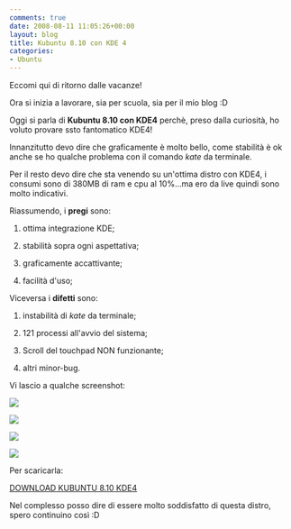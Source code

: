 ```yaml
---
comments: true
date: 2008-08-11 11:05:26+00:00
layout: blog
title: Kubuntu 8.10 con KDE 4
categories:
- Ubuntu
---
```


Eccomi qui di ritorno dalle vacanze!

Ora si inizia a lavorare, sia per scuola, sia per il mio blog :D

Oggi si parla di **Kubuntu 8.10 con KDE4** perchè, preso dalla curiosità, ho voluto provare ssto fantomatico KDE4!

Innanzitutto devo dire che graficamente è molto bello, come stabilità è ok anche se ho qualche problema con il comando _kate_ da terminale.

Per il resto devo dire che sta venendo su un'ottima distro con KDE4, i consumi sono di 380MB di ram e cpu al 10%...ma ero da live quindi sono molto indicativi.

Riassumendo, i **pregi** sono:



	
  1. ottima integrazione KDE;

	
  2. stabilità sopra ogni aspettativa;

	
  3. graficamente accattivante;

	
  4. facilità d'uso;


Viceversa i **difetti** sono:



	
  1. instabilità di _kate_ da terminale;

	
  2. 121 processi all'avvio del sistema;

	
  3. Scroll del touchpad NON funzionante;

	
  4. altri minor-bug.


Vi lascio a qualche screenshot:

[![](http://www.allfreeportal.com/imghost/thumbs/164839k1.png)](http://www.allfreeportal.com/imghost/viewer.php?id=164839k1.png)

[![](http://www.allfreeportal.com/imghost/thumbs/830674k2.png)](http://www.allfreeportal.com/imghost/viewer.php?id=830674k2.png)

[![](http://www.allfreeportal.com/imghost/thumbs/632405k3.png)](http://www.allfreeportal.com/imghost/viewer.php?id=632405k3.png)

[![](http://www.allfreeportal.com/imghost/thumbs/972616k4.png)](http://www.allfreeportal.com/imghost/viewer.php?id=972616k4.png)

Per scaricarla:

[DOWNLOAD KUBUNTU 8.10 KDE4](http://cdimage.ubuntu.com/kubuntu/releases/8.10/alpha-3/)

Nel complesso posso dire di essere molto soddisfatto di questa distro, spero continuino così :D
